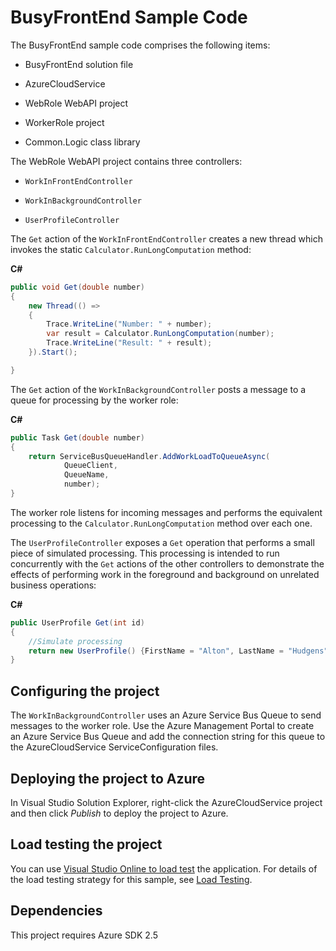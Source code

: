# BusyFrontEnd Sample Code

The BusyFrontEnd sample code comprises the following items:

* BusyFrontEnd solution file

* AzureCloudService

* WebRole WebAPI project

* WorkerRole project

* Common.Logic class library

The WebRole WebAPI project contains three controllers:

* `WorkInFrontEndController`

* `WorkInBackgroundController`

* `UserProfileController`


The `Get` action of the `WorkInFrontEndController` creates a new thread which invokes
the static `Calculator.RunLongComputation` method:

**C#**

``` C#
public void Get(double number)
{
    new Thread(() =>
    {
        Trace.WriteLine("Number: " + number);
        var result = Calculator.RunLongComputation(number);
        Trace.WriteLine("Result: " + result);
    }).Start();

}
```

The `Get` action of the `WorkInBackgroundController` posts a message to a queue for
processing by the worker role:

**C#**

``` C#
public Task Get(double number)
{
    return ServiceBusQueueHandler.AddWorkLoadToQueueAsync(
            QueueClient,
            QueueName,
            number);
}
```
The worker role listens for incoming messages and performs the equivalent processing to
the `Calculator.RunLongComputation` method over each one.

The `UserProfileController` exposes a `Get` operation that performs a small piece of simulated processing. This processing is intended to run concurrently with the `Get` actions of the other controllers to demonstrate the effects of performing work in the foreground and background on unrelated business operations:

**C#**

``` C#
public UserProfile Get(int id)
{
    //Simulate processing
    return new UserProfile() {FirstName = "Alton", LastName = "Hudgens"};
}
```

## Configuring the project

The `WorkInBackgroundController` uses an Azure Service Bus Queue to send messages to
the worker role. Use the Azure Management Portal to create an Azure Service Bus Queue
and add the connection string for this queue to the AzureCloudService
ServiceConfiguration files.

## Deploying the project to Azure

In Visual Studio Solution Explorer, right-click the AzureCloudService project and then
click *Publish* to deploy the project to Azure.

## Load testing the project

You can use [Visual Studio Online to load test](http://www.visualstudio.com/en-us/get-started/load-test-your-app-vs.aspx) the
application.
For details of the load testing strategy for this sample, see [Load Testing][Load Testing].

## Dependencies

This project requires Azure SDK 2.5

[Load Testing]: docs/LoadTesting.md
